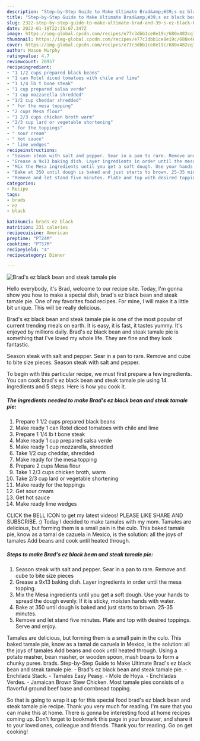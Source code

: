 ```yaml
---
description: "Step-by-Step Guide to Make Ultimate Brad&amp;#39;s ez black bean and steak tamale pie"
title: "Step-by-Step Guide to Make Ultimate Brad&amp;#39;s ez black bean and steak tamale pie"
slug: 2322-step-by-step-guide-to-make-ultimate-brad-and-39-s-ez-black-bean-and-steak-tamale-pie
date: 2022-01-18T22:35:07.347Z
image: https://img-global.cpcdn.com/recipes/e77c3dbb1ce8e19c/680x482cq70/brads-ez-black-bean-and-steak-tamale-pie-recipe-main-photo.jpg
thumbnail: https://img-global.cpcdn.com/recipes/e77c3dbb1ce8e19c/680x482cq70/brads-ez-black-bean-and-steak-tamale-pie-recipe-main-photo.jpg
cover: https://img-global.cpcdn.com/recipes/e77c3dbb1ce8e19c/680x482cq70/brads-ez-black-bean-and-steak-tamale-pie-recipe-main-photo.jpg
author: Mason Murphy
ratingvalue: 4.7
reviewcount: 20957
recipeingredient:
- "1 1/2 cups prepared black beans"
- "1 can Rotel diced tomatoes with chile and lime"
- "1 1/4 lb t bone steak"
- "1 cup prepared salsa verde"
- "1 cup mozzarella shredded"
- "1/2 cup cheddar shredded"
- " for the mesa topping"
- "2 cups Mesa flour"
- "1 2/3 cups chicken broth warm"
- "2/3 cup lard or vegetable shortening"
- " for the toppings"
- " sour cream"
- " hot sauce"
- " lime wedges"
recipeinstructions:
- "Season steak with salt and pepper. Sear in a pan to rare. Remove and cube to bite size pieces"
- "Grease a 9x13 baking dish. Layer ingredients in order until the mesa topping."
- "Mix the Mesa ingredients until you get a soft dough. Use your hands to spread the dough evenly. If it is sticky, moisten hands with water."
- "Bake at 350 until dough is baked and just starts to brown. 25-35 minutes."
- "Remove and let stand five minutes. Plate and top with desired toppings. Serve and enjoy."
categories:
- Recipe
tags:
- brads
- ez
- black

katakunci: brads ez black 
nutrition: 231 calories
recipecuisine: American
preptime: "PT24M"
cooktime: "PT57M"
recipeyield: "4"
recipecategory: Dinner

---
```



![Brad&#39;s ez black bean and steak tamale pie](https://img-global.cpcdn.com/recipes/e77c3dbb1ce8e19c/680x482cq70/brads-ez-black-bean-and-steak-tamale-pie-recipe-main-photo.jpg)

Hello everybody, it's Brad, welcome to our recipe site. Today, I'm gonna show you how to make a special dish, brad&#39;s ez black bean and steak tamale pie. One of my favorites food recipes. For mine, I will make it a little bit unique. This will be really delicious.

Brad&#39;s ez black bean and steak tamale pie is one of the most popular of current trending meals on earth. It is easy, it is fast, it tastes yummy. It's enjoyed by millions daily. Brad&#39;s ez black bean and steak tamale pie is something that I've loved my whole life. They are fine and they look fantastic.

Season steak with salt and pepper. Sear in a pan to rare. Remove and cube to bite size pieces. Season steak with salt and pepper.


To begin with this particular recipe, we must first prepare a few ingredients. You can cook brad&#39;s ez black bean and steak tamale pie using 14 ingredients and 5 steps. Here is how you cook it.

<!--inarticleads1-->

##### The ingredients needed to make Brad&#39;s ez black bean and steak tamale pie:

1. Prepare 1 1/2 cups prepared black beans
1. Make ready 1 can Rotel diced tomatoes with chile and lime
1. Prepare 1 1/4 lb t bone steak
1. Make ready 1 cup prepared salsa verde
1. Make ready 1 cup mozzarella, shredded
1. Take 1/2 cup cheddar, shredded
1. Make ready  for the mesa topping
1. Prepare 2 cups Mesa flour
1. Take 1 2/3 cups chicken broth, warm
1. Take 2/3 cup lard or vegetable shortening
1. Make ready  for the toppings
1. Get  sour cream
1. Get  hot sauce
1. Make ready  lime wedges


CLICK the BELL ICON to get my latest videos! PLEASE LIKE SHARE AND SUBSCRIBE. :) Today I decided to make tamales with my mom. Tamales are delicious, but forming them is a small pain in the culo. This baked tamale pie, know as a tamal de cazuela in Mexico, is the solution: all the joys of tamales Add beans and cook until heated through. 

<!--inarticleads2-->

##### Steps to make Brad&#39;s ez black bean and steak tamale pie:

1. Season steak with salt and pepper. Sear in a pan to rare. Remove and cube to bite size pieces
1. Grease a 9x13 baking dish. Layer ingredients in order until the mesa topping.
1. Mix the Mesa ingredients until you get a soft dough. Use your hands to spread the dough evenly. If it is sticky, moisten hands with water.
1. Bake at 350 until dough is baked and just starts to brown. 25-35 minutes.
1. Remove and let stand five minutes. Plate and top with desired toppings. Serve and enjoy.


Tamales are delicious, but forming them is a small pain in the culo. This baked tamale pie, know as a tamal de cazuela in Mexico, is the solution: all the joys of tamales Add beans and cook until heated through. Using a potato masher, bean masher, or wooden spoon, mash beans to form a chunky puree. brads. Step-by-Step Guide to Make Ultimate Brad&#39;s ez black bean and steak tamale pie. - Brad&#39;s ez black bean and steak tamale pie. - Enchilada Stack. - Tamales Easy Peasy. - Mole de Hoya. - Enchiladas Verdes. - Jamaican Brown Stew Chicken. Most tamale pies consists of a flavorful ground beef base and cornbread topping. 

So that is going to wrap it up for this special food brad&#39;s ez black bean and steak tamale pie recipe. Thank you very much for reading. I'm sure that you can make this at home. There is gonna be interesting food at home recipes coming up. Don't forget to bookmark this page in your browser, and share it to your loved ones, colleague and friends. Thank you for reading. Go on get cooking!
